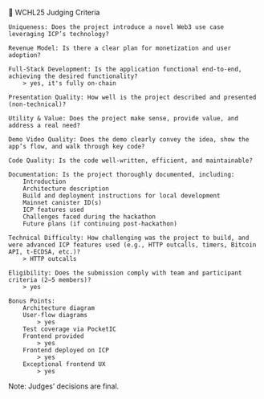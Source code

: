 📖 WCHL25 Judging Criteria

    Uniqueness: Does the project introduce a novel Web3 use case leveraging ICP’s technology?

    Revenue Model: Is there a clear plan for monetization and user adoption?

    Full-Stack Development: Is the application functional end-to-end, achieving the desired functionality?
        > yes, it's fully on-chain

    Presentation Quality: How well is the project described and presented (non-technical)?

    Utility & Value: Does the project make sense, provide value, and address a real need?

    Demo Video Quality: Does the demo clearly convey the idea, show the app’s flow, and walk through key code?

    Code Quality: Is the code well-written, efficient, and maintainable?

    Documentation: Is the project thoroughly documented, including:
        Introduction
        Architecture description
        Build and deployment instructions for local development
        Mainnet canister ID(s)
        ICP features used
        Challenges faced during the hackathon
        Future plans (if continuing post-hackathon)

    Technical Difficulty: How challenging was the project to build, and were advanced ICP features used (e.g., HTTP outcalls, timers, Bitcoin API, t-ECDSA, etc.)?
        > HTTP outcalls

    Eligibility: Does the submission comply with team and participant criteria (2–5 members)?
        > yes

    Bonus Points:
        Architecture diagram
        User-flow diagrams
            > yes
        Test coverage via PocketIC
        Frontend provided
            > yes
        Frontend deployed on ICP
            > yes
        Exceptional frontend UX
            > yes

Note: Judges’ decisions are final.
